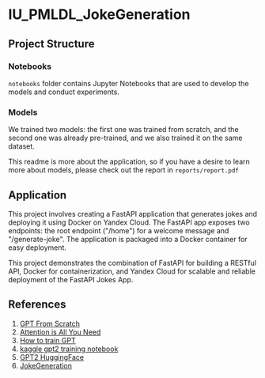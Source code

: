 # IU_PMLDL_JokeGeneration

## Project Structure

### Notebooks

`notebooks` folder contains Jupyter Notebooks that are used to develop the models
and conduct experiments.

### Models

We trained two models: the first one was trained from scratch, and the second one
was already pre-trained, and we also trained it on the same dataset.

This readme is more about the application, so if you have a desire to learn more
about models, please check out the report in `reports/report.pdf`

## Application

This project involves creating a FastAPI application that generates jokes and deploying it using Docker on Yandex Cloud. The FastAPI app exposes two endpoints: the root endpoint ("/home") for a welcome message and "/generate-joke". The application is packaged into a Docker container for easy deployment.

This project demonstrates the combination of FastAPI for building a RESTful API, Docker for containerization, and Yandex Cloud for scalable and reliable deployment of the FastAPI Jokes App.

## References
1. [GPT From Scratch](https://www.youtube.com/watch?v=kCc8FmEb1nY&t=1694s)
2. [Attention is All You Need](https://arxiv.org/abs/1706.03762)
3. [How to train GPT](https://habr.com/ru/companies/neoflex/articles/722584/)
4. [kaggle gpt2 training notebook](https://www.kaggle.com/code/suraj520/pytorch-train-gpt2-and-generate-text-from-it)
5. [GPT2 HuggingFace](https://huggingface.co/gpt2)
6. [JokeGeneration](https://github.com/Maves1/IU_NLP_Joke_Generator/tree/main)
